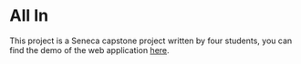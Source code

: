 # All In

This project is a Seneca capstone project written by four students, you can find the demo of the web application [here](https://www.youtube.com/watch?v=i_IzmyJsv1M).
